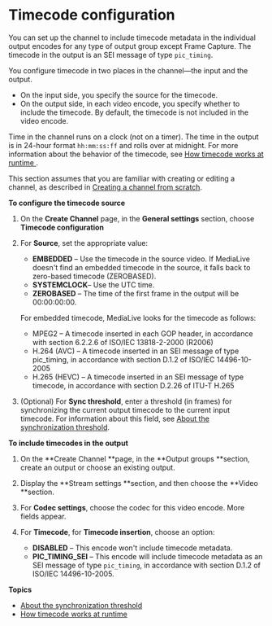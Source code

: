 # Timecode configuration<a name="timecode"></a>

You can set up the channel to include timecode metadata in the individual output encodes for any type of output group except Frame Capture\. The timecode in the output is an SEI message of type `pic_timing`\.

You configure timecode in two places in the channel—the input and the output\.
+ On the input side, you specify the source for the timecode\. 
+ On the output side, in each video encode, you specify whether to include the timecode\. By default, the timecode is not included in the video encode\.

Time in the channel runs on a clock \(not on a timer\)\. The time in the output is in 24\-hour format `hh:mm:ss:ff` and rolls over at midnight\. For more information about the behavior of the timecode, see [How timecode works at runtime ](timecode-runtime.md)\.

This section assumes that you are familiar with creating or editing a channel, as described in [Creating a channel from scratch](creating-channel-scratch.md)\.

**To configure the timecode source**

1. On the **Create Channel** page, in the **General settings** section, choose **Timecode configuration** 

1. For **Source**, set the appropriate value: 
   + **EMBEDDED** – Use the timecode in the source video\. If MediaLive doesn't find an embedded timecode in the source, it falls back to zero\-based timecode \(ZEROBASED\)\.
   + **SYSTEMCLOCK**– Use the UTC time\. 
   + **ZEROBASED** – The time of the first frame in the output will be 00:00:00:00\.

   For embedded timecode, MediaLive looks for the timecode as follows:
   + MPEG2 – A timecode inserted in each GOP header, in accordance with section 6\.2\.2\.6 of ISO/IEC 13818\-2\-2000 \(R2006\)
   + H\.264 \(AVC\) – A timecode inserted in an SEI message of type pic\_timing, in accordance with section D\.1\.2 of ISO/IEC 14496\-10\-2005
   + H\.265 \(HEVC\) – A timecode inserted in an SEI message of type timecode, in accordance with section D\.2\.26 of ITU\-T H\.265

1. \(Optional\) For **Sync threshold**, enter a threshold \(in frames\) for synchronizing the current output timecode to the current input timecode\. For information about this field, see [About the synchronization threshold](timecode-sync.md)\.

**To include timecodes in the output**

1. On the **Create Channel **page, in the **Output groups **section, create an output or choose an existing output\.

1. Display the **Stream settings **section, and then choose the **Video **section\.

1. For **Codec settings**, choose the codec for this video encode\. More fields appear\.

1. For **Timecode**, for **Timecode insertion**, choose an option:
   +  **DISABLED** – This encode won't include timecode metadata\.
   + **PIC\_TIMING\_SEI** – This encode will include timecode metadata as an SEI message of type `pic_timing`, in accordance with section D\.1\.2 of ISO/IEC 14496\-10\-2005\.

**Topics**
+ [About the synchronization threshold](timecode-sync.md)
+ [How timecode works at runtime](timecode-runtime.md)